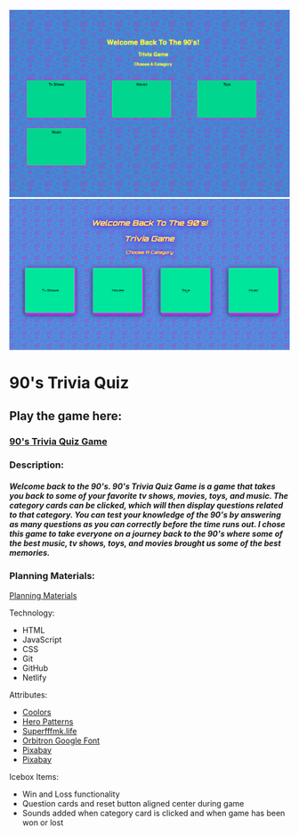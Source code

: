 <!-- - **Screenshot:** A screenshot of your game.
- **Your game’s title**: A description of your game. Background info about why you chose the game is a nice touch.
- **Getting Started**: Include a link to your deployed game and any instructions you deem important.
- **Attributions**: Include links to any external resources (such as libraries or assets) you used to develop your application.
- **Technologies Used**: List of the technologies used, for example: JavaScript, HTML, CSS, etc.
- **Next Steps**: Planned future enhancements (icebox items).
- Your **`README.md`** file must be grammatically correct and free of spelling errors. -->

![game screenshot](assets/Images/gamescreenshot.png)
![updated screenshot](assets/Images/updatedgamescreenshot.png)
# 90's Trivia Quiz





## Play the game here:

### [90's Trivia Quiz Game](https://90striviaquizgame.netlify.app/)


### Description:

##### Welcome back to the 90's. 90's Trivia Quiz Game is a game that takes you back to some of your favorite tv shows, movies, toys, and music. The category cards can be clicked, which will then display questions related to that category. You can test your knowledge of the 90's by answering as many questions as you can  correctly before the time runs out. I chose this game to take everyone on a journey back to the 90's where some of the best music, tv shows, toys, and movies brought us some of the best memories.


### Planning Materials:

[Planning Materials](https://docs.google.com/document/d/1ehHp7F168ZOgbCp4YLXeWj69-Je3f7CJAkIs_uhyI3I/edit?usp=sharing)


Technology:

* HTML
* JavaScript
* CSS
* Git
* GitHub
* Netlify


Attributes:
* [Coolors](https://coolors.co/) 
* [Hero Patterns](https://heropatterns.com/)
* [Superfffmk.life](https://superfffmk.life/product_details/75046559.html)
* [Orbitron Google Font](https://superfffmk.life/product_details/75046559.html)
* [Pixabay](https://pixabay.com/sound-effects/search/retro%20games/)
* [Pixabay](https://pixabay.com/sound-effects/search/retro%20games/) 

Icebox Items:
* Win and Loss functionality
* Question cards and reset button aligned center during game
* Sounds added when category card is clicked and when game has been won or lost



